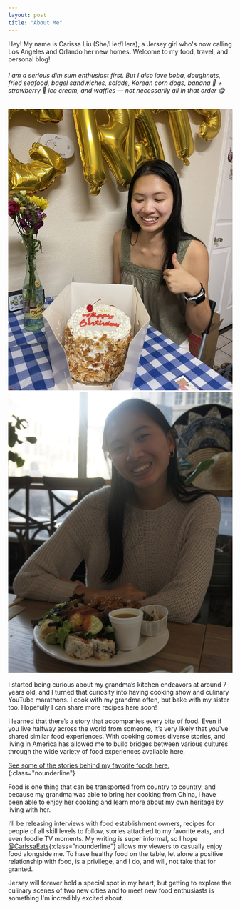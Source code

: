 ```yaml
---
layout: post
title: "About Me"
---
```

Hey! My name is Carissa Liu (She/Her/Hers), a Jersey girl who's now calling Los Angeles and Orlando her new homes. Welcome to my food, travel, and personal blog!

###### I am a serious dim sum enthusiast first. But I also love boba, doughnuts, fried seafood, bagel sandwiches, salads, Korean corn dogs, banana 🍌 + strawberry 🍓 ice cream, and waffles — not necessarily all in that order 😋

<div class="flex-container">
  <div class="flex-item">
      <img src="/assets/images/portraits/carissa-cake.JPG" class="image">
  </div>
  <div class="flex-item">
      <img src="/assets/images/portraits/carissa-yuko-kitchen.JPG" class="image">
  </div>
</div>

I started being curious about my grandma’s kitchen endeavors at around 7 years old, and I turned that curiosity into having cooking show and culinary YouTube marathons. I cook with my grandma often, but bake with my sister too. Hopefully I can share more recipes here soon!

I learned that there’s a story that accompanies every bite of food. Even if you live halfway across the world from someone, it’s very likely that you've shared similar food experiences. With cooking comes diverse stories, and living in America has allowed me to build bridges between various cultures through the wide variety of food experiences available here.

[See some of the stories behind my favorite foods here.](/stories/favoritefoods){:class="nounderline"}

Food is one thing that can be transported from country to country, and because my grandma was able to bring her cooking from China, I have been able to enjoy her cooking and learn more about my own heritage by living with her.

I’ll be releasing interviews with food establishment owners, recipes for people of all skill levels to follow, stories attached to my favorite eats, and even foodie TV moments. My writing is super informal, so I hope [@CarissaEats]({{site.url}}){:class="nounderline"} allows my viewers to casually enjoy food alongside me. To have healthy food on the table, let alone a positive relationship with food, is a privilege, and I do, and will, not take that for granted.

Jersey will forever hold a special spot in my heart, but getting to explore the culinary scenes of two new cities and to meet new food enthusiasts is something I'm incredibly excited about.